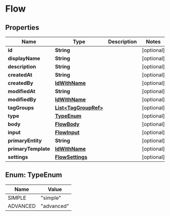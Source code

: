 
# Flow

## Properties
Name | Type | Description | Notes
------------ | ------------- | ------------- | -------------
**id** | **String** |  |  [optional]
**displayName** | **String** |  |  [optional]
**description** | **String** |  |  [optional]
**createdAt** | **String** |  |  [optional]
**createdBy** | [**IdWithName**](IdWithName.md) |  |  [optional]
**modifiedAt** | **String** |  |  [optional]
**modifiedBy** | [**IdWithName**](IdWithName.md) |  |  [optional]
**tagGroups** | [**List&lt;TagGroupRef&gt;**](TagGroupRef.md) |  |  [optional]
**type** | [**TypeEnum**](#TypeEnum) |  |  [optional]
**body** | [**FlowBody**](FlowBody.md) |  |  [optional]
**input** | [**FlowInput**](FlowInput.md) |  |  [optional]
**primaryEntity** | **String** |  |  [optional]
**primaryTemplate** | [**IdWithName**](IdWithName.md) |  |  [optional]
**settings** | [**FlowSettings**](FlowSettings.md) |  |  [optional]


<a name="TypeEnum"></a>
## Enum: TypeEnum
Name | Value
---- | -----
SIMPLE | &quot;simple&quot;
ADVANCED | &quot;advanced&quot;



